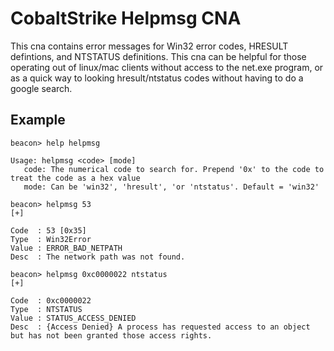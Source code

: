 # CobaltStrike Helpmsg CNA

This cna contains error messages for Win32 error codes, HRESULT defintions, and NTSTATUS definitions. This cna can be helpful for those operating out of linux/mac clients without access to the net.exe program, or as a quick way to looking hresult/ntstatus codes without having to do a google search.

## Example

```
beacon> help helpmsg

Usage: helpmsg <code> [mode]
   code: The numerical code to search for. Prepend '0x' to the code to treat the code as a hex value
   mode: Can be 'win32', 'hresult', 'or 'ntstatus'. Default = 'win32'

beacon> helpmsg 53
[+] 

Code  : 53 [0x35]
Type  : Win32Error
Value : ERROR_BAD_NETPATH
Desc  : The network path was not found.

beacon> helpmsg 0xc0000022 ntstatus
[+] 

Code  : 0xc0000022
Type  : NTSTATUS
Value : STATUS_ACCESS_DENIED
Desc  : {Access Denied} A process has requested access to an object but has not been granted those access rights.
```